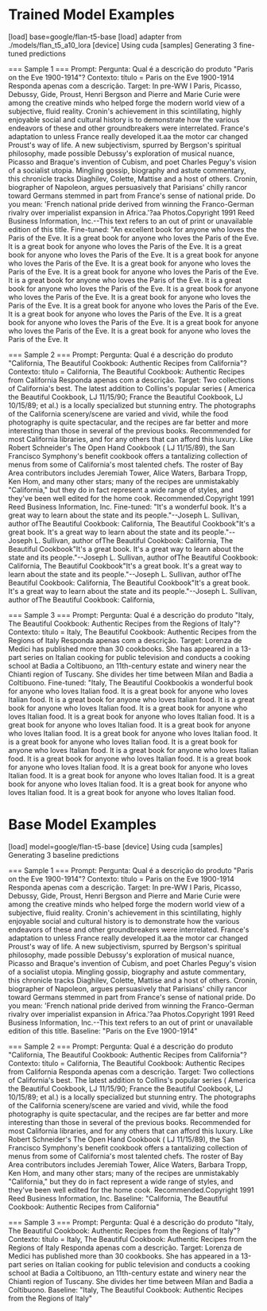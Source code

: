 # Trained Model Examples

[load] base=google/flan-t5-base
[load] adapter from ./models/flan_t5_a10_lora
[device] Using cuda
[samples] Generating 3 fine-tuned predictions

=== Sample 1 ===
Prompt: Pergunta: Qual é a descrição do produto "Paris on the Eve 1900-1914"?
Contexto: título = Paris on the Eve 1900-1914
Responda apenas com a descrição.
Target: In pre-WW I Paris, Picasso, Debussy, Gide, Proust, Henri Bergson and Pierre and Marie Curie were among the creative minds who helped forge the modern world view of a subjective, fluid reality. Cronin's achievement in this scintillating, highly enjoyable social and cultural history is to demonstrate how the various endeavors of these and other groundbreakers were interrelated. France's adaptation to unless France really developed it.aa the motor car changed Proust's way of life. A new subjectivism, spurred by Bergson's spiritual philosophy, made possible Debussy's exploration of musical nuance, Picasso and Braque's invention of Cubism, and poet Charles Peguy's vision of a socialist utopia. Mingling gossip, biography and astute commentary, this chronicle tracks Diaghilev, Colette, Mattise and a host of others. Cronin, biographer of Napoleon, argues persuasively that Parisians' chilly rancor toward Germans stemmed in part from France's sense of national pride. Do you mean: 'French national pride derived from winning the Franco-German rivalry over imperialist expansion in Africa.'?aa Photos.Copyright 1991 Reed Business Information, Inc.--This text refers to an out of print or unavailable edition of this title.
Fine-tuned: "An excellent book for anyone who loves the Paris of the Eve. It is a great book for anyone who loves the Paris of the Eve. It is a great book for anyone who loves the Paris of the Eve. It is a great book for anyone who loves the Paris of the Eve. It is a great book for anyone who loves the Paris of the Eve. It is a great book for anyone who loves the Paris of the Eve. It is a great book for anyone who loves the Paris of the Eve. It is a great book for anyone who loves the Paris of the Eve. It is a great book for anyone who loves the Paris of the Eve. It is a great book for anyone who loves the Paris of the Eve. It is a great book for anyone who loves the Paris of the Eve. It is a great book for anyone who loves the Paris of the Eve. It is a great book for anyone who loves the Paris of the Eve. It is a great book for anyone who loves the Paris of the Eve. It is a great book for anyone who loves the Paris of the Eve. It is a great book for anyone who loves the Paris of the Eve. It

=== Sample 2 ===
Prompt: Pergunta: Qual é a descrição do produto "California, The Beautiful Cookbook: Authentic Recipes from California"?
Contexto: título = California, The Beautiful Cookbook: Authentic Recipes from California
Responda apenas com a descrição.
Target: Two collections of California's best. The latest addition to Collins's popular series ( America the Beautiful Cookbook, LJ 11/15/90; France the Beautiful Cookbook, LJ 10/15/89; et al.) is a locally specialized but stunning entry. The photographs of the California scenery/scene are varied and vivid, while the food photography is quite spectacular, and the recipes are far better and more interesting than those in several of the previous books. Recommended for most California libraries, and for any others that can afford this luxury. Like Robert Schneider's The Open Hand Cookbook ( LJ 11/15/89), the San Francisco Symphony's benefit cookbook offers a tantalizing collection of menus from some of California's most talented chefs. The roster of Bay Area contributors includes Jeremiah Tower, Alice Waters, Barbara Tropp, Ken Hom, and many other stars; many of the recipes are unmistakably "California," but they do in fact represent a wide range of styles, and they've been well edited for the home cook. Recommended.Copyright 1991 Reed Business Information, Inc.
Fine-tuned: "It's a wonderful book. It's a great way to learn about the state and its people."--Joseph L. Sullivan, author ofThe Beautiful Cookbook: California, The Beautiful Cookbook"It's a great book. It's a great way to learn about the state and its people."--Joseph L. Sullivan, author ofThe Beautiful Cookbook: California, The Beautiful Cookbook"It's a great book. It's a great way to learn about the state and its people."--Joseph L. Sullivan, author ofThe Beautiful Cookbook: California, The Beautiful Cookbook"It's a great book. It's a great way to learn about the state and its people."--Joseph L. Sullivan, author ofThe Beautiful Cookbook: California, The Beautiful Cookbook"It's a great book. It's a great way to learn about the state and its people."--Joseph L. Sullivan, author ofThe Beautiful Cookbook: California,

=== Sample 3 ===
Prompt: Pergunta: Qual é a descrição do produto "Italy, The Beautiful Cookbook: Authentic Recipes from the Regions of Italy"?
Contexto: título = Italy, The Beautiful Cookbook: Authentic Recipes from the Regions of Italy
Responda apenas com a descrição.
Target: Lorenza de Medici has published more than 30 cookbooks. She has appeared in a 13-part series on Italian cooking for public television and conducts a cooking school at Badia a Coltibuono, an 11th-century estate and winery near the Chianti region of Tuscany. She divides her time between Milan and Badia a Coltibuono.
Fine-tuned: "Italy, The Beautiful Cookbookis a wonderful book for anyone who loves Italian food. It is a great book for anyone who loves Italian food. It is a great book for anyone who loves Italian food. It is a great book for anyone who loves Italian food. It is a great book for anyone who loves Italian food. It is a great book for anyone who loves Italian food. It is a great book for anyone who loves Italian food. It is a great book for anyone who loves Italian food. It is a great book for anyone who loves Italian food. It is a great book for anyone who loves Italian food. It is a great book for anyone who loves Italian food. It is a great book for anyone who loves Italian food. It is a great book for anyone who loves Italian food. It is a great book for anyone who loves Italian food. It is a great book for anyone who loves Italian food. It is a great book for anyone who loves Italian food. It is a great book for anyone who loves Italian food. It is a great book for anyone who loves Italian food. It is a great book for anyone who loves Italian food.

# Base Model Examples

[load] model=google/flan-t5-base
[device] Using cuda
[samples] Generating 3 baseline predictions

=== Sample 1 ===
Prompt: Pergunta: Qual é a descrição do produto "Paris on the Eve 1900-1914"?
Contexto: título = Paris on the Eve 1900-1914
Responda apenas com a descrição.
Target: In pre-WW I Paris, Picasso, Debussy, Gide, Proust, Henri Bergson and Pierre and Marie Curie were among the creative minds who helped forge the modern world view of a subjective, fluid reality. Cronin's achievement in this scintillating, highly enjoyable social and cultural history is to demonstrate how the various endeavors of these and other groundbreakers were interrelated. France's adaptation to unless France really developed it.aa the motor car changed Proust's way of life. A new subjectivism, spurred by Bergson's spiritual philosophy, made possible Debussy's exploration of musical nuance, Picasso and Braque's invention of Cubism, and poet Charles Peguy's vision of a socialist utopia. Mingling gossip, biography and astute commentary, this chronicle tracks Diaghilev, Colette, Mattise and a host of others. Cronin, biographer of Napoleon, argues persuasively that Parisians' chilly rancor toward Germans stemmed in part from France's sense of national pride. Do you mean: 'French national pride derived from winning the Franco-German rivalry over imperialist expansion in Africa.'?aa Photos.Copyright 1991 Reed Business Information, Inc.--This text refers to an out of print or unavailable edition of this title.
Baseline: "Paris on the Eve 1900-1914"

=== Sample 2 ===
Prompt: Pergunta: Qual é a descrição do produto "California, The Beautiful Cookbook: Authentic Recipes from California"?
Contexto: título = California, The Beautiful Cookbook: Authentic Recipes from California
Responda apenas com a descrição.
Target: Two collections of California's best. The latest addition to Collins's popular series ( America the Beautiful Cookbook, LJ 11/15/90; France the Beautiful Cookbook, LJ 10/15/89; et al.) is a locally specialized but stunning entry. The photographs of the California scenery/scene are varied and vivid, while the food photography is quite spectacular, and the recipes are far better and more interesting than those in several of the previous books. Recommended for most California libraries, and for any others that can afford this luxury. Like Robert Schneider's The Open Hand Cookbook ( LJ 11/15/89), the San Francisco Symphony's benefit cookbook offers a tantalizing collection of menus from some of California's most talented chefs. The roster of Bay Area contributors includes Jeremiah Tower, Alice Waters, Barbara Tropp, Ken Hom, and many other stars; many of the recipes are unmistakably "California," but they do in fact represent a wide range of styles, and they've been well edited for the home cook. Recommended.Copyright 1991 Reed Business Information, Inc.
Baseline: "California, The Beautiful Cookbook: Authentic Recipes from California"

=== Sample 3 ===
Prompt: Pergunta: Qual é a descrição do produto "Italy, The Beautiful Cookbook: Authentic Recipes from the Regions of Italy"?
Contexto: título = Italy, The Beautiful Cookbook: Authentic Recipes from the Regions of Italy
Responda apenas com a descrição.
Target: Lorenza de Medici has published more than 30 cookbooks. She has appeared in a 13-part series on Italian cooking for public television and conducts a cooking school at Badia a Coltibuono, an 11th-century estate and winery near the Chianti region of Tuscany. She divides her time between Milan and Badia a Coltibuono.
Baseline: "Italy, The Beautiful Cookbook: Authentic Recipes from the Regions of Italy"